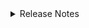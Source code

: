 <details markdown>
<summary>Release Notes</summary>

## 1.1.1 (2024-05-22)

- Update on DOI in the Powerpoint slides.

## 1.1.0 (2024-05-21)

**Technical and style updates:**

- Update based on the updates of the forked [FAIR-by-design template](https://github.com/FAIR-by-Design-Methodology/templates) that can also be found in the Release Notes of the [FAIR-by-design Training of Trainers](https://fair-by-design-methodology.github.io/FAIR-by-Design_ToT/latest/) v1.1.0.
- Release Notes added to the syllabus.
- Added "admonition" to enable the use of info boxes. KIT-specific information as well as exercises and summaries are now presented as info boxes.
- Footnotes added.
- Tabs added.

**Content updates:**

- Split section "2.1 Introduction" into two sections: "2.1 Introduction" and "2.2 Selection of ELNs".
- Section "03 Conclusion" added.
- Updates on the difference between ELN and LIMS, the advantages of ELNs and Kadi4Mat.
- Added video on Chemotion from Youtube.
- Update on Welcome section.
- Update on Facilitator Guide and Lessons Plan.
- Powerpoint slides added.

## 1.0.0 (2023-12-19)

- Initial release of the materials.

</details>